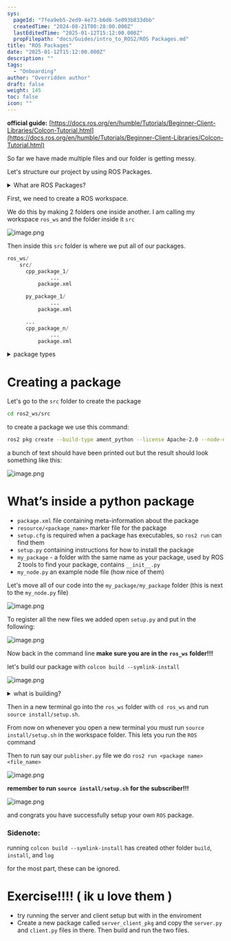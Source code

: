 ```yaml
---
sys:
  pageId: "7fea9eb5-2ed9-4e73-b6d6-5e093b833dbb"
  createdTime: "2024-08-21T00:28:00.000Z"
  lastEditedTime: "2025-01-12T15:12:00.000Z"
  propFilepath: "docs/Guides/intro_to_ROS2/ROS Packages.md"
title: "ROS Packages"
date: "2025-01-12T15:12:00.000Z"
description: ""
tags:
  - "Onboarding"
author: "Overridden author"
draft: false
weight: 145
toc: false
icon: ""
---
```


**official guide:** [https://docs.ros.org/en/humble/Tutorials/Beginner-Client-Libraries/Colcon-Tutorial.html](https://docs.ros.org/en/humble/Tutorials/Beginner-Client-Libraries/Colcon-Tutorial.html)

So far we have made multiple files and our folder is getting messy.

Let's structure our project by using ROS Packages.

<details>

<summary>What are ROS Packages?</summary>

ROS Packages are, as the name implies, packages of code that are highly sharable between ROS developers.

They consist of a folder, `package.xml` file, and source code

```python
      cpp_package_1/
		      ... imagine much code files here ..
          package.xml
```

</details>

First, we need to create a ROS workspace.

We do this by making 2 folders one inside another. I am calling my workspace `ros_ws` and the folder inside it `src`

![image.png](https://prod-files-secure.s3.us-west-2.amazonaws.com/d518164a-d88e-44d1-a4ee-3adb3bd8bce0/70706947-fd18-4537-a67b-e12946812d31/image.png?X-Amz-Algorithm=AWS4-HMAC-SHA256&X-Amz-Content-Sha256=UNSIGNED-PAYLOAD&X-Amz-Credential=ASIAZI2LB466X23WNDOB%2F20250518%2Fus-west-2%2Fs3%2Faws4_request&X-Amz-Date=20250518T004509Z&X-Amz-Expires=3600&X-Amz-Security-Token=IQoJb3JpZ2luX2VjELH%2F%2F%2F%2F%2F%2F%2F%2F%2F%2FwEaCXVzLXdlc3QtMiJIMEYCIQDr4E40kqsSQ7mYolH7ZgjiQ21sSMxiwuC7AdiPZ1JOAgIhAJMbUYJQQjmzreVlI5m7hlmUS%2Fe3FCmZJM%2BHuKNMe4iNKv8DCGoQABoMNjM3NDIzMTgzODA1Igw3baqz%2FCNeGiBisCEq3AO3732oMe0DFOTct%2ByHVyOwUG%2FPu8BqOs9lUJLa%2F9S9P6tl46Uj%2FKbgiTyXKRwL2mS0cD78ww68d%2BwsCe3QQ2jZ7c3jVDfI2AmhTYfgMHhLfIbky3tsuqzg4f1q8ymKo26eJW70RVbcFiJuopwzyFaaJJyw6gJz4NmceltCacq%2FbwSkAAIXy7CDt8nRxZQj9893kS0QXi%2Bd%2BYBqZMwtTuwu3YLEzlVD5NnnDUVuGoIlwSJrqnA%2Bg6zVFonfI%2Fn%2Fjhkbp8AERwrF%2FL6yAEV%2FXn%2BNX4K4i4RyH5bnGei3J4RkE6vdDg8%2FWzK8e1R0cnE5TFqTHmDRnBEyPywphF2Ncew8t6ok1V%2B3GL3cCi5tXaDf4E2vKeZcKErTu%2FLXc9ZQUSmokuXSkcGBXy2DfHxruqjndaCtXhhEHc2lzHvr%2FBbUhzl2hhpAl%2FfJFELNx2UDV98swKpN8lJzoc7MG8B19b1xvmRK07WFAkczl8oTsDrJdKMxdhGR0r21a1qhFnEdG2FJj2ZXqDOo6HN463s9nhTLtc0TsfZ7f85MrSkNulPh%2Fq92GANX0PH82LogTuRYOfeuQhFTPYtudINjU1mXFL7DkoNGQDl3JI8iHNFrFmBp9wnOc2hwnfwsBrcymjDT16TBBjqkAe0hZCe%2F7OYwksr9mpD5KyqfBm%2BHNRH2rLbZ9U0y2h%2Bxah0K%2BDuMGCDNAi33j5boAhdPhQvtfXC3D98PZ%2B6BWFCtG0tUDAdIE8xY3BxxtZzn4PLMjG2djsT6%2B95e1fcNokooBO71%2F%2BWzflb5iFmtMY6pluJxqvk8vpInvTnwcrjllc%2BpoaRiDYtNhMiOHZFRv%2F16A2SqKUtfwzEDnMRGaxzX5GWw&X-Amz-Signature=dc2c2d34fe56739cc92abbc34d6a444d81cad633193242215ceb03e8dd105537&X-Amz-SignedHeaders=host&x-id=GetObject)

Then inside this `src` folder is where we put all of our packages.

```python
ros_ws/
    src/
      cpp_package_1/
		      ...
          package.xml

      py_package_1/
		      ...
          package.xml

      ...
      cpp_package_n/
		      ...
          package.xml

```

<details>

<summary>package types</summary>

packages can be either `C++` or python.

the intern file structure is different for each but for this guide we will stick to creating python packages

</details>

# Creating a package

Let's go to the `src` folder to create the package

```bash
cd ros2_ws/src
```

to create a package we use this command:

```bash
ros2 pkg create --build-type ament_python --license Apache-2.0 --node-name my_node my_package
```

a bunch of text should have been printed out but the result should look something like this:

![image.png](https://prod-files-secure.s3.us-west-2.amazonaws.com/d518164a-d88e-44d1-a4ee-3adb3bd8bce0/e6cf1e3f-8512-4a3e-b131-079f800bf3e8/image.png?X-Amz-Algorithm=AWS4-HMAC-SHA256&X-Amz-Content-Sha256=UNSIGNED-PAYLOAD&X-Amz-Credential=ASIAZI2LB466X23WNDOB%2F20250518%2Fus-west-2%2Fs3%2Faws4_request&X-Amz-Date=20250518T004509Z&X-Amz-Expires=3600&X-Amz-Security-Token=IQoJb3JpZ2luX2VjELH%2F%2F%2F%2F%2F%2F%2F%2F%2F%2FwEaCXVzLXdlc3QtMiJIMEYCIQDr4E40kqsSQ7mYolH7ZgjiQ21sSMxiwuC7AdiPZ1JOAgIhAJMbUYJQQjmzreVlI5m7hlmUS%2Fe3FCmZJM%2BHuKNMe4iNKv8DCGoQABoMNjM3NDIzMTgzODA1Igw3baqz%2FCNeGiBisCEq3AO3732oMe0DFOTct%2ByHVyOwUG%2FPu8BqOs9lUJLa%2F9S9P6tl46Uj%2FKbgiTyXKRwL2mS0cD78ww68d%2BwsCe3QQ2jZ7c3jVDfI2AmhTYfgMHhLfIbky3tsuqzg4f1q8ymKo26eJW70RVbcFiJuopwzyFaaJJyw6gJz4NmceltCacq%2FbwSkAAIXy7CDt8nRxZQj9893kS0QXi%2Bd%2BYBqZMwtTuwu3YLEzlVD5NnnDUVuGoIlwSJrqnA%2Bg6zVFonfI%2Fn%2Fjhkbp8AERwrF%2FL6yAEV%2FXn%2BNX4K4i4RyH5bnGei3J4RkE6vdDg8%2FWzK8e1R0cnE5TFqTHmDRnBEyPywphF2Ncew8t6ok1V%2B3GL3cCi5tXaDf4E2vKeZcKErTu%2FLXc9ZQUSmokuXSkcGBXy2DfHxruqjndaCtXhhEHc2lzHvr%2FBbUhzl2hhpAl%2FfJFELNx2UDV98swKpN8lJzoc7MG8B19b1xvmRK07WFAkczl8oTsDrJdKMxdhGR0r21a1qhFnEdG2FJj2ZXqDOo6HN463s9nhTLtc0TsfZ7f85MrSkNulPh%2Fq92GANX0PH82LogTuRYOfeuQhFTPYtudINjU1mXFL7DkoNGQDl3JI8iHNFrFmBp9wnOc2hwnfwsBrcymjDT16TBBjqkAe0hZCe%2F7OYwksr9mpD5KyqfBm%2BHNRH2rLbZ9U0y2h%2Bxah0K%2BDuMGCDNAi33j5boAhdPhQvtfXC3D98PZ%2B6BWFCtG0tUDAdIE8xY3BxxtZzn4PLMjG2djsT6%2B95e1fcNokooBO71%2F%2BWzflb5iFmtMY6pluJxqvk8vpInvTnwcrjllc%2BpoaRiDYtNhMiOHZFRv%2F16A2SqKUtfwzEDnMRGaxzX5GWw&X-Amz-Signature=75154c89ed785e913e776438c15e37f3fc337d872003c15337f08c09ee308f9e&X-Amz-SignedHeaders=host&x-id=GetObject)

# What’s inside a python package

- `package.xml` file containing meta-information about the package
- `resource/<package_name>` marker file for the package
- `setup.cfg` is required when a package has executables, so `ros2 run` can find them
- `setup.py` containing instructions for how to install the package
- `my_package` - a folder with the same name as your package, used by ROS 2 tools to find your package, contains `__init__.py`
- `my_node.py` an example node file (how nice of them)

Let's move all of our code into the `my_package/my_package` folder (this is next to the `my_node.py` file)

![image.png](https://prod-files-secure.s3.us-west-2.amazonaws.com/d518164a-d88e-44d1-a4ee-3adb3bd8bce0/9ce58f11-0da9-4d3e-b86d-506a9685d378/image.png?X-Amz-Algorithm=AWS4-HMAC-SHA256&X-Amz-Content-Sha256=UNSIGNED-PAYLOAD&X-Amz-Credential=ASIAZI2LB466X23WNDOB%2F20250518%2Fus-west-2%2Fs3%2Faws4_request&X-Amz-Date=20250518T004509Z&X-Amz-Expires=3600&X-Amz-Security-Token=IQoJb3JpZ2luX2VjELH%2F%2F%2F%2F%2F%2F%2F%2F%2F%2FwEaCXVzLXdlc3QtMiJIMEYCIQDr4E40kqsSQ7mYolH7ZgjiQ21sSMxiwuC7AdiPZ1JOAgIhAJMbUYJQQjmzreVlI5m7hlmUS%2Fe3FCmZJM%2BHuKNMe4iNKv8DCGoQABoMNjM3NDIzMTgzODA1Igw3baqz%2FCNeGiBisCEq3AO3732oMe0DFOTct%2ByHVyOwUG%2FPu8BqOs9lUJLa%2F9S9P6tl46Uj%2FKbgiTyXKRwL2mS0cD78ww68d%2BwsCe3QQ2jZ7c3jVDfI2AmhTYfgMHhLfIbky3tsuqzg4f1q8ymKo26eJW70RVbcFiJuopwzyFaaJJyw6gJz4NmceltCacq%2FbwSkAAIXy7CDt8nRxZQj9893kS0QXi%2Bd%2BYBqZMwtTuwu3YLEzlVD5NnnDUVuGoIlwSJrqnA%2Bg6zVFonfI%2Fn%2Fjhkbp8AERwrF%2FL6yAEV%2FXn%2BNX4K4i4RyH5bnGei3J4RkE6vdDg8%2FWzK8e1R0cnE5TFqTHmDRnBEyPywphF2Ncew8t6ok1V%2B3GL3cCi5tXaDf4E2vKeZcKErTu%2FLXc9ZQUSmokuXSkcGBXy2DfHxruqjndaCtXhhEHc2lzHvr%2FBbUhzl2hhpAl%2FfJFELNx2UDV98swKpN8lJzoc7MG8B19b1xvmRK07WFAkczl8oTsDrJdKMxdhGR0r21a1qhFnEdG2FJj2ZXqDOo6HN463s9nhTLtc0TsfZ7f85MrSkNulPh%2Fq92GANX0PH82LogTuRYOfeuQhFTPYtudINjU1mXFL7DkoNGQDl3JI8iHNFrFmBp9wnOc2hwnfwsBrcymjDT16TBBjqkAe0hZCe%2F7OYwksr9mpD5KyqfBm%2BHNRH2rLbZ9U0y2h%2Bxah0K%2BDuMGCDNAi33j5boAhdPhQvtfXC3D98PZ%2B6BWFCtG0tUDAdIE8xY3BxxtZzn4PLMjG2djsT6%2B95e1fcNokooBO71%2F%2BWzflb5iFmtMY6pluJxqvk8vpInvTnwcrjllc%2BpoaRiDYtNhMiOHZFRv%2F16A2SqKUtfwzEDnMRGaxzX5GWw&X-Amz-Signature=fa373e2b3de00e0949451bdd60a7041d3d8f28b9b788d423affacebfafd4a80f&X-Amz-SignedHeaders=host&x-id=GetObject)

To register all the new files we added open `setup.py` and put in the following:

![image.png](https://prod-files-secure.s3.us-west-2.amazonaws.com/d518164a-d88e-44d1-a4ee-3adb3bd8bce0/1cd7c262-4cae-4496-9d75-c178537d24a2/image.png?X-Amz-Algorithm=AWS4-HMAC-SHA256&X-Amz-Content-Sha256=UNSIGNED-PAYLOAD&X-Amz-Credential=ASIAZI2LB466X23WNDOB%2F20250518%2Fus-west-2%2Fs3%2Faws4_request&X-Amz-Date=20250518T004509Z&X-Amz-Expires=3600&X-Amz-Security-Token=IQoJb3JpZ2luX2VjELH%2F%2F%2F%2F%2F%2F%2F%2F%2F%2FwEaCXVzLXdlc3QtMiJIMEYCIQDr4E40kqsSQ7mYolH7ZgjiQ21sSMxiwuC7AdiPZ1JOAgIhAJMbUYJQQjmzreVlI5m7hlmUS%2Fe3FCmZJM%2BHuKNMe4iNKv8DCGoQABoMNjM3NDIzMTgzODA1Igw3baqz%2FCNeGiBisCEq3AO3732oMe0DFOTct%2ByHVyOwUG%2FPu8BqOs9lUJLa%2F9S9P6tl46Uj%2FKbgiTyXKRwL2mS0cD78ww68d%2BwsCe3QQ2jZ7c3jVDfI2AmhTYfgMHhLfIbky3tsuqzg4f1q8ymKo26eJW70RVbcFiJuopwzyFaaJJyw6gJz4NmceltCacq%2FbwSkAAIXy7CDt8nRxZQj9893kS0QXi%2Bd%2BYBqZMwtTuwu3YLEzlVD5NnnDUVuGoIlwSJrqnA%2Bg6zVFonfI%2Fn%2Fjhkbp8AERwrF%2FL6yAEV%2FXn%2BNX4K4i4RyH5bnGei3J4RkE6vdDg8%2FWzK8e1R0cnE5TFqTHmDRnBEyPywphF2Ncew8t6ok1V%2B3GL3cCi5tXaDf4E2vKeZcKErTu%2FLXc9ZQUSmokuXSkcGBXy2DfHxruqjndaCtXhhEHc2lzHvr%2FBbUhzl2hhpAl%2FfJFELNx2UDV98swKpN8lJzoc7MG8B19b1xvmRK07WFAkczl8oTsDrJdKMxdhGR0r21a1qhFnEdG2FJj2ZXqDOo6HN463s9nhTLtc0TsfZ7f85MrSkNulPh%2Fq92GANX0PH82LogTuRYOfeuQhFTPYtudINjU1mXFL7DkoNGQDl3JI8iHNFrFmBp9wnOc2hwnfwsBrcymjDT16TBBjqkAe0hZCe%2F7OYwksr9mpD5KyqfBm%2BHNRH2rLbZ9U0y2h%2Bxah0K%2BDuMGCDNAi33j5boAhdPhQvtfXC3D98PZ%2B6BWFCtG0tUDAdIE8xY3BxxtZzn4PLMjG2djsT6%2B95e1fcNokooBO71%2F%2BWzflb5iFmtMY6pluJxqvk8vpInvTnwcrjllc%2BpoaRiDYtNhMiOHZFRv%2F16A2SqKUtfwzEDnMRGaxzX5GWw&X-Amz-Signature=42d4eb3fbc6303f9424503ce773eb47c72df859ccc52d7087b6adc971b0db609&X-Amz-SignedHeaders=host&x-id=GetObject)

Now back in the command line **make sure you are in the** **`ros_ws`** **folder!!!**

let's build our package with `colcon build --symlink-install`

![image.png](https://prod-files-secure.s3.us-west-2.amazonaws.com/d518164a-d88e-44d1-a4ee-3adb3bd8bce0/2f2a0d27-b173-48fd-b189-5f5c0ce65619/image.png?X-Amz-Algorithm=AWS4-HMAC-SHA256&X-Amz-Content-Sha256=UNSIGNED-PAYLOAD&X-Amz-Credential=ASIAZI2LB466X23WNDOB%2F20250518%2Fus-west-2%2Fs3%2Faws4_request&X-Amz-Date=20250518T004509Z&X-Amz-Expires=3600&X-Amz-Security-Token=IQoJb3JpZ2luX2VjELH%2F%2F%2F%2F%2F%2F%2F%2F%2F%2FwEaCXVzLXdlc3QtMiJIMEYCIQDr4E40kqsSQ7mYolH7ZgjiQ21sSMxiwuC7AdiPZ1JOAgIhAJMbUYJQQjmzreVlI5m7hlmUS%2Fe3FCmZJM%2BHuKNMe4iNKv8DCGoQABoMNjM3NDIzMTgzODA1Igw3baqz%2FCNeGiBisCEq3AO3732oMe0DFOTct%2ByHVyOwUG%2FPu8BqOs9lUJLa%2F9S9P6tl46Uj%2FKbgiTyXKRwL2mS0cD78ww68d%2BwsCe3QQ2jZ7c3jVDfI2AmhTYfgMHhLfIbky3tsuqzg4f1q8ymKo26eJW70RVbcFiJuopwzyFaaJJyw6gJz4NmceltCacq%2FbwSkAAIXy7CDt8nRxZQj9893kS0QXi%2Bd%2BYBqZMwtTuwu3YLEzlVD5NnnDUVuGoIlwSJrqnA%2Bg6zVFonfI%2Fn%2Fjhkbp8AERwrF%2FL6yAEV%2FXn%2BNX4K4i4RyH5bnGei3J4RkE6vdDg8%2FWzK8e1R0cnE5TFqTHmDRnBEyPywphF2Ncew8t6ok1V%2B3GL3cCi5tXaDf4E2vKeZcKErTu%2FLXc9ZQUSmokuXSkcGBXy2DfHxruqjndaCtXhhEHc2lzHvr%2FBbUhzl2hhpAl%2FfJFELNx2UDV98swKpN8lJzoc7MG8B19b1xvmRK07WFAkczl8oTsDrJdKMxdhGR0r21a1qhFnEdG2FJj2ZXqDOo6HN463s9nhTLtc0TsfZ7f85MrSkNulPh%2Fq92GANX0PH82LogTuRYOfeuQhFTPYtudINjU1mXFL7DkoNGQDl3JI8iHNFrFmBp9wnOc2hwnfwsBrcymjDT16TBBjqkAe0hZCe%2F7OYwksr9mpD5KyqfBm%2BHNRH2rLbZ9U0y2h%2Bxah0K%2BDuMGCDNAi33j5boAhdPhQvtfXC3D98PZ%2B6BWFCtG0tUDAdIE8xY3BxxtZzn4PLMjG2djsT6%2B95e1fcNokooBO71%2F%2BWzflb5iFmtMY6pluJxqvk8vpInvTnwcrjllc%2BpoaRiDYtNhMiOHZFRv%2F16A2SqKUtfwzEDnMRGaxzX5GWw&X-Amz-Signature=77973c3ad7866f09cca27bb277135b5807353eeff777b979ecaa5401ebd17c6f&X-Amz-SignedHeaders=host&x-id=GetObject)

<details>

<summary>what is building?</summary>

if you are a CS major at Rose-Hulman you will learn the answer to this in CSSE132

but TLDR; is it combines all the code files into one program that can be run easily 

</details>

Then in a new terminal go into the `ros_ws` folder with `cd ros_ws` and run `source install/setup.sh`. 

From now on whenever you open a new terminal you must run `source install/setup.sh` in the workspace folder. This lets you run the `ROS` command

Then to run say our `publisher.py` file we do `ros2 run <package name> <file_name>`

![image.png](https://prod-files-secure.s3.us-west-2.amazonaws.com/d518164a-d88e-44d1-a4ee-3adb3bd8bce0/4f4b1219-3a44-4632-aa0a-ce3471699f59/image.png?X-Amz-Algorithm=AWS4-HMAC-SHA256&X-Amz-Content-Sha256=UNSIGNED-PAYLOAD&X-Amz-Credential=ASIAZI2LB466X23WNDOB%2F20250518%2Fus-west-2%2Fs3%2Faws4_request&X-Amz-Date=20250518T004509Z&X-Amz-Expires=3600&X-Amz-Security-Token=IQoJb3JpZ2luX2VjELH%2F%2F%2F%2F%2F%2F%2F%2F%2F%2FwEaCXVzLXdlc3QtMiJIMEYCIQDr4E40kqsSQ7mYolH7ZgjiQ21sSMxiwuC7AdiPZ1JOAgIhAJMbUYJQQjmzreVlI5m7hlmUS%2Fe3FCmZJM%2BHuKNMe4iNKv8DCGoQABoMNjM3NDIzMTgzODA1Igw3baqz%2FCNeGiBisCEq3AO3732oMe0DFOTct%2ByHVyOwUG%2FPu8BqOs9lUJLa%2F9S9P6tl46Uj%2FKbgiTyXKRwL2mS0cD78ww68d%2BwsCe3QQ2jZ7c3jVDfI2AmhTYfgMHhLfIbky3tsuqzg4f1q8ymKo26eJW70RVbcFiJuopwzyFaaJJyw6gJz4NmceltCacq%2FbwSkAAIXy7CDt8nRxZQj9893kS0QXi%2Bd%2BYBqZMwtTuwu3YLEzlVD5NnnDUVuGoIlwSJrqnA%2Bg6zVFonfI%2Fn%2Fjhkbp8AERwrF%2FL6yAEV%2FXn%2BNX4K4i4RyH5bnGei3J4RkE6vdDg8%2FWzK8e1R0cnE5TFqTHmDRnBEyPywphF2Ncew8t6ok1V%2B3GL3cCi5tXaDf4E2vKeZcKErTu%2FLXc9ZQUSmokuXSkcGBXy2DfHxruqjndaCtXhhEHc2lzHvr%2FBbUhzl2hhpAl%2FfJFELNx2UDV98swKpN8lJzoc7MG8B19b1xvmRK07WFAkczl8oTsDrJdKMxdhGR0r21a1qhFnEdG2FJj2ZXqDOo6HN463s9nhTLtc0TsfZ7f85MrSkNulPh%2Fq92GANX0PH82LogTuRYOfeuQhFTPYtudINjU1mXFL7DkoNGQDl3JI8iHNFrFmBp9wnOc2hwnfwsBrcymjDT16TBBjqkAe0hZCe%2F7OYwksr9mpD5KyqfBm%2BHNRH2rLbZ9U0y2h%2Bxah0K%2BDuMGCDNAi33j5boAhdPhQvtfXC3D98PZ%2B6BWFCtG0tUDAdIE8xY3BxxtZzn4PLMjG2djsT6%2B95e1fcNokooBO71%2F%2BWzflb5iFmtMY6pluJxqvk8vpInvTnwcrjllc%2BpoaRiDYtNhMiOHZFRv%2F16A2SqKUtfwzEDnMRGaxzX5GWw&X-Amz-Signature=ca0604335d51b3db8eba4b4e953158e39fd7652649393f8967b259cd396db8fa&X-Amz-SignedHeaders=host&x-id=GetObject)

**remember to run** **`source install/setup.sh`** **for the subscriber!!!**

![image.png](https://prod-files-secure.s3.us-west-2.amazonaws.com/d518164a-d88e-44d1-a4ee-3adb3bd8bce0/02121119-dad4-49ec-8356-c956108b4243/image.png?X-Amz-Algorithm=AWS4-HMAC-SHA256&X-Amz-Content-Sha256=UNSIGNED-PAYLOAD&X-Amz-Credential=ASIAZI2LB466X23WNDOB%2F20250518%2Fus-west-2%2Fs3%2Faws4_request&X-Amz-Date=20250518T004509Z&X-Amz-Expires=3600&X-Amz-Security-Token=IQoJb3JpZ2luX2VjELH%2F%2F%2F%2F%2F%2F%2F%2F%2F%2FwEaCXVzLXdlc3QtMiJIMEYCIQDr4E40kqsSQ7mYolH7ZgjiQ21sSMxiwuC7AdiPZ1JOAgIhAJMbUYJQQjmzreVlI5m7hlmUS%2Fe3FCmZJM%2BHuKNMe4iNKv8DCGoQABoMNjM3NDIzMTgzODA1Igw3baqz%2FCNeGiBisCEq3AO3732oMe0DFOTct%2ByHVyOwUG%2FPu8BqOs9lUJLa%2F9S9P6tl46Uj%2FKbgiTyXKRwL2mS0cD78ww68d%2BwsCe3QQ2jZ7c3jVDfI2AmhTYfgMHhLfIbky3tsuqzg4f1q8ymKo26eJW70RVbcFiJuopwzyFaaJJyw6gJz4NmceltCacq%2FbwSkAAIXy7CDt8nRxZQj9893kS0QXi%2Bd%2BYBqZMwtTuwu3YLEzlVD5NnnDUVuGoIlwSJrqnA%2Bg6zVFonfI%2Fn%2Fjhkbp8AERwrF%2FL6yAEV%2FXn%2BNX4K4i4RyH5bnGei3J4RkE6vdDg8%2FWzK8e1R0cnE5TFqTHmDRnBEyPywphF2Ncew8t6ok1V%2B3GL3cCi5tXaDf4E2vKeZcKErTu%2FLXc9ZQUSmokuXSkcGBXy2DfHxruqjndaCtXhhEHc2lzHvr%2FBbUhzl2hhpAl%2FfJFELNx2UDV98swKpN8lJzoc7MG8B19b1xvmRK07WFAkczl8oTsDrJdKMxdhGR0r21a1qhFnEdG2FJj2ZXqDOo6HN463s9nhTLtc0TsfZ7f85MrSkNulPh%2Fq92GANX0PH82LogTuRYOfeuQhFTPYtudINjU1mXFL7DkoNGQDl3JI8iHNFrFmBp9wnOc2hwnfwsBrcymjDT16TBBjqkAe0hZCe%2F7OYwksr9mpD5KyqfBm%2BHNRH2rLbZ9U0y2h%2Bxah0K%2BDuMGCDNAi33j5boAhdPhQvtfXC3D98PZ%2B6BWFCtG0tUDAdIE8xY3BxxtZzn4PLMjG2djsT6%2B95e1fcNokooBO71%2F%2BWzflb5iFmtMY6pluJxqvk8vpInvTnwcrjllc%2BpoaRiDYtNhMiOHZFRv%2F16A2SqKUtfwzEDnMRGaxzX5GWw&X-Amz-Signature=a96adb43d67ac15cfb6deabb7249747f26773ad1cb969895094fde26ad00ca01&X-Amz-SignedHeaders=host&x-id=GetObject)

and congrats you have successfully setup your own `ROS` package.

### Sidenote:

running `colcon build --symlink-install` has created other folder `build`, `install`, and `log`

for the most part, these can be ignored.

# Exercise!!!! ( ik u love them )

- try running the server and client setup but with in the enviroment
- Create a new package called `server_client_pkg` and copy the `server.py` and `client.py` files in there. Then build and run the two files.

